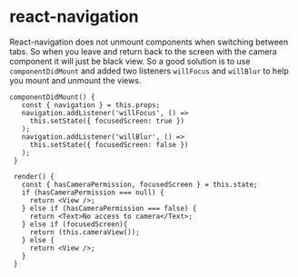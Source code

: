 # react-navigation

React-navigation does not unmount components when switching between tabs. So when you leave and return back to the screen with the camera component it will just be black view. So a good solution is to use `componentDidMount` and added two listeners `willFocus` and `willBlur` to help you mount and unmount the views.

```
componentDidMount() {
   const { navigation } = this.props;
   navigation.addListener('willFocus', () =>
     this.setState({ focusedScreen: true })
   );
   navigation.addListener('willBlur', () =>
     this.setState({ focusedScreen: false })
   );
 }

 render() {
   const { hasCameraPermission, focusedScreen } = this.state;
   if (hasCameraPermission === null) {
     return <View />;
   } else if (hasCameraPermission === false) {
     return <Text>No access to camera</Text>;
   } else if (focusedScreen){
     return (this.cameraView());
   } else {
     return <View />;
   }
 }
 ```

